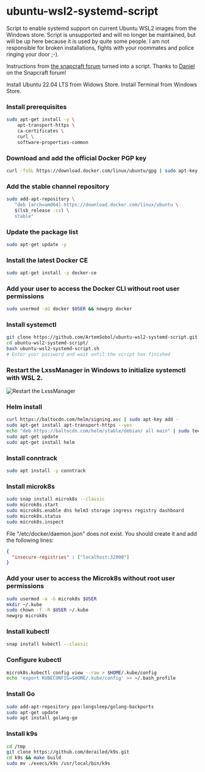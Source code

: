 # ubuntu-wsl2-systemd-script
Script to enable systemd support on current Ubuntu WSL2 images from the Windows store. 
Script is unsupported and will no longer be maintained, but will be up here because it is used by quite some people.
I am not responsible for broken installations, fights with your roommates and police ringing your door ;-).

Instructions from [the snapcraft forum](https://forum.snapcraft.io/t/running-snaps-on-wsl2-insiders-only-for-now/13033) turned into a script. Thanks to [Daniel](https://forum.snapcraft.io/u/daniel) on the Snapcraft forum! 

Install Ubuntu 22.04 LTS from Widows Store.
Install Terminal from Windows Store.

### Install prerequisites
```sh
sudo apt-get install -y \
    apt-transport-https \
    ca-certificates \
    curl \
    software-properties-common
```
### Download and add the official Docker PGP key
```sh
curl -fsSL https://download.docker.com/linux/ubuntu/gpg | sudo apt-key add -
```

### Add the stable channel repository
```sh
sudo add-apt-repository \
   "deb [arch=amd64] https://download.docker.com/linux/ubuntu \
   $(lsb_release -cs) \
   stable"
```

### Update the package list
```sh
sudo apt-get update -y
```

### Install the latest Docker CE
```sh
sudo apt-get install -y docker-ce
```

### Add your user to access the Docker CLI without root user permissions
```sh
sudo usermod -aG docker $USER && newgrp docker
```

### Install systemctl
```sh
git clone https://github.com/ArtemSobol/ubuntu-wsl2-systemd-script.git
cd ubuntu-wsl2-systemd-script/
bash ubuntu-wsl2-systemd-script.sh
# Enter your password and wait until the script has finished
```
### Restart the LxssManager in Windows to initialize systemctl with WSL 2.
![Restart the LxssManager](https://github.com/antonchernik/ubuntu-wsl2-systemd-script/blob/master/lxssmanager.png?raw=true)

### Helm install
```sh
curl https://baltocdn.com/helm/signing.asc | sudo apt-key add -
sudo apt-get install apt-transport-https --yes
echo "deb https://baltocdn.com/helm/stable/debian/ all main" | sudo tee /etc/apt/sources.list.d/helm-stable-debian.list
sudo apt-get update
sudo apt-get install helm
```

### Install conntrack
```sh
sudo apt install -y conntrack
```

### Install microk8s
```sh
sudo snap install microk8s --classic
sudo microk8s.start
sudo microk8s.enable dns helm3 storage ingress registry dashboard
sudo microk8s.status
sudo microk8s.inspect
```
File "/etc/docker/daemon.json" does not exist.
You should create it and add the following lines:
```json
{
  "insecure-registries" : ["localhost:32000"]
}
```

### Add your user to access the Microk8s without root user permissions
```sh
sudo usermod -a -G microk8s $USER
mkdir ~/.kube
sudo chown -f -R $USER ~/.kube
newgrp microk8s
```

### Install kubectl
```sh
snap install kubectl --classic
```

### Configure kubectl
```sh
microk8s.kubectl config view --raw > $HOME/.kube/config
echo 'export KUBECONFIG=$HOME/.kube/config' >> ~/.bash_profile
```

### Install Go
```sh
sudo add-apt-repository ppa:longsleep/golang-backports
sudo apt-get update
sudo apt install golang-go
```

### Install k9s
```sh
cd /tmp
git clone https://github.com/derailed/k9s.git
cd k9s && make build
sudo mv ./execs/k9s /usr/local/bin/k9s
```